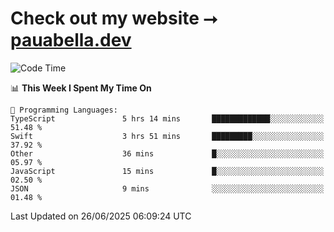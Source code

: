 # Check out my website ⭢ [pauabella.dev](https://pauabella.dev)

<!--START_SECTION:waka-->
![Code Time](http://img.shields.io/badge/Code%20Time-4%2C558%20hrs%2057%20mins-blue)

📊 **This Week I Spent My Time On** 

```text
💬 Programming Languages: 
TypeScript               5 hrs 14 mins       █████████████░░░░░░░░░░░░   51.48 % 
Swift                    3 hrs 51 mins       █████████░░░░░░░░░░░░░░░░   37.92 % 
Other                    36 mins             █░░░░░░░░░░░░░░░░░░░░░░░░   05.97 % 
JavaScript               15 mins             █░░░░░░░░░░░░░░░░░░░░░░░░   02.50 % 
JSON                     9 mins              ░░░░░░░░░░░░░░░░░░░░░░░░░   01.48 % 
```


 Last Updated on 26/06/2025 06:09:24 UTC
<!--END_SECTION:waka-->
